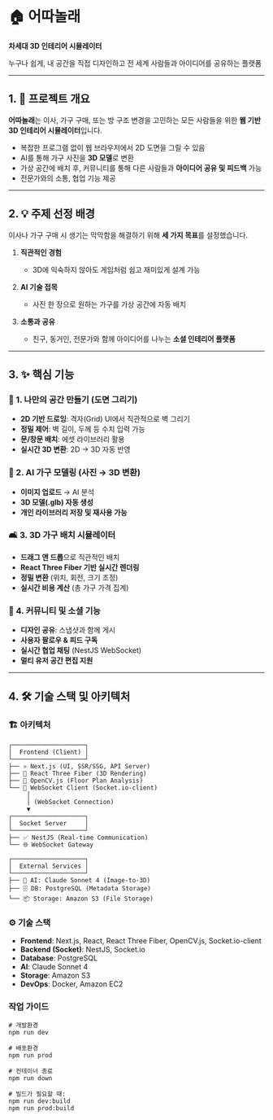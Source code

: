 # 🏠 어따놀래

**차세대 3D 인테리어 시뮬레이터**

누구나 쉽게, 내 공간을 직접 디자인하고 전 세계 사람들과 아이디어를 공유하는 플랫폼

---

## 1. 📖 프로젝트 개요

**어따놀래**는 이사, 가구 구매, 또는 방 구조 변경을 고민하는 모든 사람들을 위한 **웹 기반 3D 인테리어 시뮬레이터**입니다.

- 복잡한 프로그램 없이 웹 브라우저에서 2D 도면을 그릴 수 있음
- AI를 통해 가구 사진을 **3D 모델**로 변환
- 가상 공간에 배치 후, 커뮤니티를 통해 다른 사람들과 **아이디어 공유 및 피드백** 가능
- 전문가와의 소통, 협업 기능 제공

---

## 2. 💡 주제 선정 배경

이사나 가구 구매 시 생기는 막막함을 해결하기 위해 **세 가지 목표**를 설정했습니다.

1. **직관적인 경험**

   - 3D에 익숙하지 않아도 게임처럼 쉽고 재미있게 설계 가능

2. **AI 기술 접목**

   - 사진 한 장으로 원하는 가구를 가상 공간에 자동 배치

3. **소통과 공유**

   - 친구, 동거인, 전문가와 함께 아이디어를 나누는 **소셜 인테리어 플랫폼**

---

## 3. ✨ 핵심 기능

### 🎨 1. 나만의 공간 만들기 (도면 그리기)

- **2D 기반 드로잉**: 격자(Grid) UI에서 직관적으로 벽 그리기
- **정밀 제어**: 벽 길이, 두께 등 수치 입력 가능
- **문/창문 배치**: 에셋 라이브러리 활용
- **실시간 3D 변환**: 2D → 3D 자동 반영

### 🤖 2. AI 가구 모델링 (사진 → 3D 변환)

- **이미지 업로드** → AI 분석
- **3D 모델(.glb) 자동 생성**
- **개인 라이브러리 저장 및 재사용 가능**

### 🛋️ 3. 3D 가구 배치 시뮬레이터

- **드래그 앤 드롭**으로 직관적인 배치
- **React Three Fiber 기반 실시간 렌더링**
- **정밀 변환** (위치, 회전, 크기 조정)
- **실시간 비용 계산** (총 가구 가격 집계)

### 💬 4. 커뮤니티 및 소셜 기능

- **디자인 공유**: 스냅샷과 함께 게시
- **사용자 팔로우 & 피드 구독**
- **실시간 협업 채팅** (NestJS WebSocket)
- **멀티 유저 공간 편집 지원**

---

## 4. 🛠️ 기술 스택 및 아키텍처

### 🏗️ 아키텍처

```
┌────────────────────┐
│  Frontend (Client) │
└────────────────────┘
├── ⚛️ Next.js (UI, SSR/SSG, API Server)
├── 🧊 React Three Fiber (3D Rendering)
├── 🎨 OpenCV.js (Floor Plan Analysis)
└── 🔌 WebSocket Client (Socket.io-client)
     │
     │ (WebSocket Connection)
     ▼
┌────────────────────┐
│  Socket Server     │
└────────────────────┘
├── ✅ NestJS (Real-time Communication)
└── 🌐 WebSocket Gateway

┌────────────────────┐
│  External Services │
└────────────────────┘
├── 🤖 AI: Claude Sonnet 4 (Image-to-3D)
├── 🗄️ DB: PostgreSQL (Metadata Storage)
└── 📦 Storage: Amazon S3 (File Storage)
```

### ⚙️ 기술 스택

- **Frontend**: Next.js, React, React Three Fiber, OpenCV.js, Socket.io-client
- **Backend (Socket)**: NestJS, Socket.io
- **Database**: PostgreSQL
- **AI**: Claude Sonnet 4
- **Storage**: Amazon S3
- **DevOps**: Docker, Amazon EC2

### 작업 가이드

```
# 개발환경
npm run dev

# 배포환경
npm run prod

# 컨테이너 종료
npm run down

# 빌드가 필요할 때:
npm run dev:build
npm run prod:build
```
